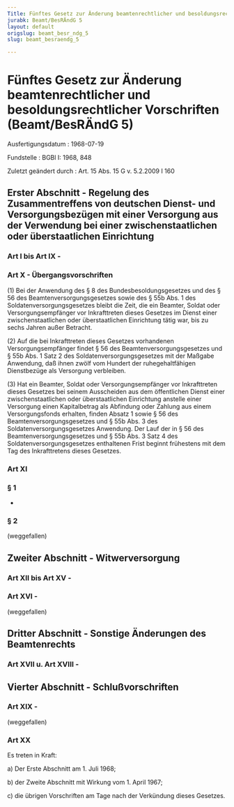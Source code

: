 ```yaml
---
Title: Fünftes Gesetz zur Änderung beamtenrechtlicher und besoldungsrechtlicher Vorschriften
jurabk: Beamt/BesRÄndG 5
layout: default
origslug: beamt_besr_ndg_5
slug: beamt_besraendg_5

---
```


# Fünftes Gesetz zur Änderung beamtenrechtlicher und besoldungsrechtlicher Vorschriften (Beamt/BesRÄndG 5)

Ausfertigungsdatum
:   1968-07-19

Fundstelle
:   BGBl I: 1968, 848

Zuletzt geändert durch
:   Art. 15 Abs. 15 G v. 5.2.2009 I 160


## Erster Abschnitt - Regelung des Zusammentreffens von deutschen Dienst- und Versorgungsbezügen mit einer Versorgung aus der Verwendung bei einer zwischenstaatlichen oder überstaatlichen Einrichtung



### Art I bis Art IX - 



### Art X - Übergangsvorschriften

(1) Bei der Anwendung des § 8 des Bundesbesoldungsgesetzes und des § 56 des Beamtenversorgungsgesetzes sowie des § 55b Abs. 1 des Soldatenversorgungsgesetzes bleibt die Zeit, die ein Beamter, Soldat oder Versorgungsempfänger vor Inkrafttreten dieses Gesetzes im Dienst einer zwischenstaatlichen oder überstaatlichen Einrichtung tätig war, bis zu sechs Jahren außer Betracht.

(2) Auf die bei Inkrafttreten dieses Gesetzes vorhandenen Versorgungsempfänger findet § 56 des Beamtenversorgungsgesetzes und § 55b Abs. 1 Satz 2 des Soldatenversorgungsgesetzes mit der Maßgabe Anwendung, daß ihnen zwölf vom Hundert der ruhegehaltfähigen Dienstbezüge als Versorgung verbleiben.

(3) Hat ein Beamter, Soldat oder Versorgungsempfänger vor Inkrafttreten dieses Gesetzes bei seinem Ausscheiden aus dem öffentlichen Dienst einer zwischenstaatlichen oder überstaatlichen Einrichtung anstelle einer Versorgung einen Kapitalbetrag als Abfindung oder Zahlung aus einem Versorgungsfonds erhalten, finden Absatz 1 sowie § 56 des Beamtenversorgungsgesetzes und § 55b Abs. 3 des Soldatenversorgungsgesetzes Anwendung. Der Lauf der in § 56 des Beamtenversorgungsgesetzes und § 55b Abs. 3 Satz 4 des Soldatenversorgungsgesetzes enthaltenen Frist beginnt frühestens mit dem Tag des Inkrafttretens dieses Gesetzes.


### Art XI



### § 1

-


### § 2

(weggefallen)


## Zweiter Abschnitt - Witwerversorgung



### Art XII bis Art XV - 



### Art XVI - 

(weggefallen)


## Dritter Abschnitt - Sonstige Änderungen des Beamtenrechts



### Art XVII u. Art XVIII - 



## Vierter Abschnitt - Schlußvorschriften



### Art XIX - 

(weggefallen)


### Art XX

Es treten in Kraft:

a)  Der Erste Abschnitt am 1. Juli 1968;


b)  der Zweite Abschnitt mit Wirkung vom 1. April 1967;


c)  die übrigen Vorschriften am Tage nach der Verkündung dieses Gesetzes.




